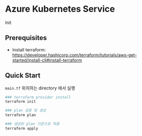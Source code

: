 # Azure Kubernetes Service

Init

## Prerequisites

- Install terraform: <https://developer.hashicorp.com/terraform/tutorials/aws-get-started/install-cli#install-terraform>

## Quick Start

`main.tf` 위치하는 directory 에서 실행

```sh
### terraform provider install
terraform init

### plan 검증 및 생성
terraform plan

### 생성된 plan 기준으로 적용
terraform apply
```
